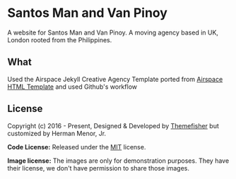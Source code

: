 # Santos Man and Van Pinoy

A website for Santos Man and Van Pinoy. A moving agency based in UK, London rooted from the Philippines.

## What

Used the Airspace Jekyll Creative Agency Template ported from [Airspace HTML Template](https://themefisher.com/products/airspace/) and used Github's workflow

<!-- licence -->
## License

Copyright (c) 2016 - Present, Designed & Developed by [Themefisher](https://themefisher.com) but customized by Herman Menor, Jr.

**Code License:** Released under the [MIT](https://github.com/themefisher/airspace-jekyll/blob/main/LICENSE) license.

**Image license:** The images are only for demonstration purposes. They have their license, we don't have permission to share those images.
